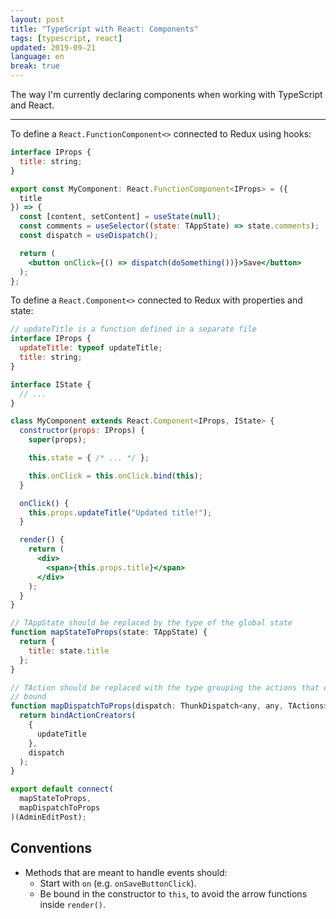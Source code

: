 ```yaml
---
layout: post
title: "TypeScript with React: Components"
tags: [typescript, react]
updated: 2019-09-21
language: en
break: true
---
```


<p class="lead">
  The way I'm currently declaring components when working with TypeScript and React.
</p>

<hr />

To define a `React.FunctionComponent<>` connected to Redux using hooks:

```jsx
interface IProps {
  title: string;
}

export const MyComponent: React.FunctionComponent<IProps> = ({
  title
}) => {
  const [content, setContent] = useState(null);
  const comments = useSelector((state: TAppState) => state.comments);
  const dispatch = useDispatch();

  return (
    <button onClick={() => dispatch(doSomething())}>Save</button>
  );
};
```

To define a `React.Component<>` connected to Redux with properties and state:

```jsx
// updateTitle is a function defined in a separate file
interface IProps {
  updateTitle: typeof updateTitle;
  title: string;
}

interface IState {
  // ...
}

class MyComponent extends React.Component<IProps, IState> {
  constructor(props: IProps) {
    super(props);

    this.state = { /* ... */ };

    this.onClick = this.onClick.bind(this);
  }

  onClick() {
    this.props.updateTitle("Updated title!");
  }

  render() {
    return (
      <div>
        <span>{this.props.title}</span>
      </div>
    );
  }
}

// TAppState should be replaced by the type of the global state
function mapStateToProps(state: TAppState) {
  return {
    title: state.title
  };
}

// TAction should be replaced with the type grouping the actions that can be
// bound
function mapDispatchToProps(dispatch: ThunkDispatch<any, any, TActions>) {
  return bindActionCreators(
    {
      updateTitle
    },
    dispatch
  );
}

export default connect(
  mapStateToProps,
  mapDispatchToProps
)(AdminEditPost);
```

## Conventions

* Methods that are meant to handle events should:
  * Start with `on` (e.g. `onSaveButtonClick`).
  * Be bound in the constructor to `this`, to avoid the arrow functions inside `render()`.
